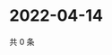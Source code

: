 # 2022-04-14

共 0 条

<!-- BEGIN WEIBO -->
<!-- 最后更新时间 Thu Apr 14 2022 00:22:07 GMT+0800 (China Standard Time) -->

<!-- END WEIBO -->
